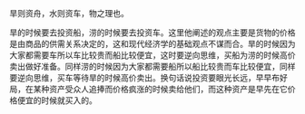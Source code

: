 旱则资舟，水则资车，物之理也。

旱的时候要去投资船，涝的时候要去投资车。这里他阐述的观点主要是货物的价格是由商品的供需关系决定的，这和现代经济学的基础观点不谋而合。旱的时候因为大家都需要车所以车比较贵而船比较便宜，这时要逆向思维，买船为涝的时候高价卖出做好准备。同样涝的时候因为大家都需要船所以船比较贵而车比较便宜，同样要逆向思维，买车等待旱的时候高价卖出。换句话说投资要眼光长远，早早布好局，在某种资产受众人追捧而价格疯涨的时候卖给他们，而这种资产是早先在它价格便宜的时候就买入的。